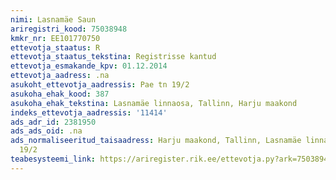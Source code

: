 ```yaml
---
nimi: Lasnamäe Saun
ariregistri_kood: 75038948
kmkr_nr: EE101770750
ettevotja_staatus: R
ettevotja_staatus_tekstina: Registrisse kantud
ettevotja_esmakande_kpv: 01.12.2014
ettevotja_aadress: .na
asukoht_ettevotja_aadressis: Pae tn 19/2
asukoha_ehak_kood: 387
asukoha_ehak_tekstina: Lasnamäe linnaosa, Tallinn, Harju maakond
indeks_ettevotja_aadressis: '11414'
ads_adr_id: 2381950
ads_ads_oid: .na
ads_normaliseeritud_taisaadress: Harju maakond, Tallinn, Lasnamäe linnaosa, Pae tn
  19/2
teabesysteemi_link: https://ariregister.rik.ee/ettevotja.py?ark=75038948&ref=rekvisiidid
---
```

